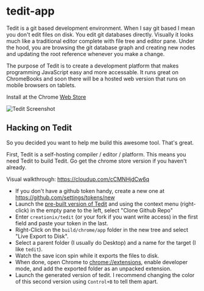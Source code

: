 tedit-app
=========

Tedit is a git based development environment.  When I say git based I mean you
don't edit files on disk.  You edit git databases directly.  Visually it looks
much like a traditional editor complete with file tree and editor pane.  Under
the hood, you are browsing the git database graph and creating new nodes and
updating the root reference whenever you make a change.

The purpose of Tedit is to create a development platform that makes programming
JavaScript easy and more accessable.  It runs great on ChromeBooks and soon
there will be a hosted web version that runs on mobile browsers on tablets.

Install at the Chrome [Web Store](https://chrome.google.com/webstore/detail/tedit-development-environ/ooekdijbnbbjdfjocaiflnjgoohnblgf)


![Tedit Screenshot](http://creationix.com/tedit-0.1.12-1.png)

## Hacking on Tedit

So you decided you want to help me build this awesome tool.  That's great.

First, Tedit is a self-hosting compiler / editor / platform.  This means you
need Tedit to build Tedit.  Go get the chrome store version if you haven't
already.

Visual walkthrough: <https://cloudup.com/cCMNHjdCw6q>

 - If you don't have a github token handy, create a new one at <https://github.com/settings/tokens/new>
 - Launch the [pre-built version of Tedit](https://chrome.google.com/webstore/detail/tedit-development-environ/ooekdijbnbbjdfjocaiflnjgoohnblgf) and using the context menu (right-click) in the
   empty pane to the left, select "Clone Github Repo"
 - Enter `creationix/tedit` (or your fork if you want write access) in the first field and paste your token in the last.
 - Right-Click on the `build/chrome/app` folder in the new tree and select "Live Export to Disk".
 - Select a parent folder (I usually do Desktop) and a name for the target (I like `tedit`).
 - Watch the save icon spin while it exports the files to disk.
 - When done, open Chrome to <chrome://extensions>, enable developer mode, and add the exported folder as an unpacked extension.
 - Launch the generated version of tedit.  I recommend changing the color of this second version using `Control+B` to tell them apart.
